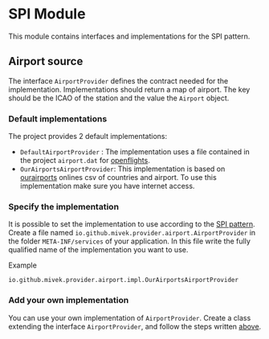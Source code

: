 # SPI Module

This module contains interfaces and implementations for the SPI pattern.

## Airport source
The interface `AirportProvider` defines the contract needed for the implementation. 
Implementations should return a map of airport. The key should be the ICAO of the station and the value the `Airport` object.

### Default implementations
The project provides 2 default implementations:

- `DefaultAirportProvider` : The implementation uses a file contained in the project `airport.dat` for [openflights](https://openflights.org/).
- `OurAirportsAirportProvider`: This implementation is based on [ourairports](https://ourairports.com) onlines csv of countries and airport. To use this implementation make sure you have internet access.

### Specify the implementation

It is possible to set the implementation to use according to the [SPI pattern](https://docs.oracle.com/javase/tutorial/sound/SPI-intro.html).
Create a file named `io.github.mivek.provider.airport.AirportProvider` in the folder `META-INF/services` of your application.
In this file write the fully qualified name of the implementation you want to use.

Example

```
io.github.mivek.provider.airport.impl.OurAirportsAirportProvider
```

### Add your own implementation

You can use your own implementation of `AirportProvider`.
Create a class extending the interface `AirportProvider`, and follow the steps written [above](#specify-the-implementation).
